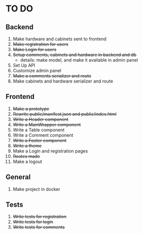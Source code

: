 # TO DO

## Backend

1. Make hardware and cabinets sent to frontend
2. ~~Make registration for users~~
3. ~~Make Login for users~~
4. ~~Setup comments, cabinets and hardware in backend and db~~
    - details: make model, and make it available in admin panel
5. Set Up API
6. Customize admin panel
7. ~~Make a comments serializer and route~~
8. Make cabinets and hardware serializer and route


## Frontend

1. ~~Make a prototype~~ 
2. ~~Rewrite public/manifest.json and public/index.html~~
3. ~~Write a Header component~~
4. ~~Write a MainWrapper component~~
5. Write a Table component
6. Write a Comment component
7. ~~Write a Footer component~~
8. ~~Write a theme~~ 
9. Make a Login and registration pages
10. ~~Routes made~~
11. Make a logout



## General

1. Make project in docker

## Tests

1. ~~Write tests for registration~~
2. ~~Write tests for login~~
3. ~~Write tests for comments~~